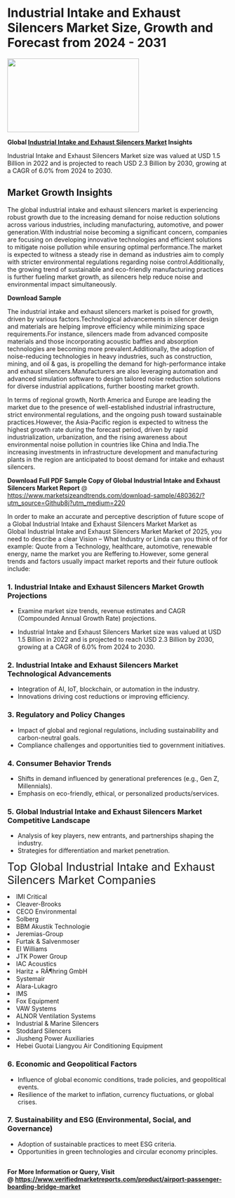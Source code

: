 <H1>Industrial Intake and Exhaust Silencers Market Size, Growth and Forecast from 2024 - 2031</H1><img class="aligncenter size-medium wp-image-584254" src="https://thirdeyenews.in/wp-content/uploads/2024/09/Global-Market-Research-300x168.jpeg" alt="" width="300" height="168" /><p><strong>Global&nbsp;<a href="https://www.marketsizeandtrends.com/download-sample/480362/?utm_source=Github8j?utm_medium=220">Industrial Intake and Exhaust Silencers Market</a> Insights</strong></p><p>Industrial Intake and Exhaust Silencers Market size was valued at USD 1.5 Billion in 2022 and is projected to reach USD 2.3 Billion by 2030, growing at a CAGR of 6.0% from 2024 to 2030.</p><p><h2>Market Growth Insights</h2> <p>The global industrial intake and exhaust silencers market is experiencing robust growth due to the increasing demand for noise reduction solutions across various industries, including manufacturing, automotive, and power generation.With industrial noise becoming a significant concern, companies are focusing on developing innovative technologies and efficient solutions to mitigate noise pollution while ensuring optimal performance.The market is expected to witness a steady rise in demand as industries aim to comply with stricter environmental regulations regarding noise control.Additionally, the growing trend of sustainable and eco-friendly manufacturing practices is further fueling market growth, as silencers help reduce noise and environmental impact simultaneously.</p> <p><strong>Download Sample</strong></p> <p>The industrial intake and exhaust silencers market is poised for growth, driven by various factors.Technological advancements in silencer design and materials are helping improve efficiency while minimizing space requirements.For instance, silencers made from advanced composite materials and those incorporating acoustic baffles and absorption technologies are becoming more prevalent.Additionally, the adoption of noise-reducing technologies in heavy industries, such as construction, mining, and oil & gas, is propelling the demand for high-performance intake and exhaust silencers.Manufacturers are also leveraging automation and advanced simulation software to design tailored noise reduction solutions for diverse industrial applications, further boosting market growth.</p> <p>In terms of regional growth, North America and Europe are leading the market due to the presence of well-established industrial infrastructure, strict environmental regulations, and the ongoing push toward sustainable practices.However, the Asia-Pacific region is expected to witness the highest growth rate during the forecast period, driven by rapid industrialization, urbanization, and the rising awareness about environmental noise pollution in countries like China and India.The increasing investments in infrastructure development and manufacturing plants in the region are anticipated to boost demand for intake and exhaust silencers.</p> <p><span class=""><strong>Download Full PDF Sample Copy of Global Industrial Intake and Exhaust Silencers Market Report</strong> @ <a href="https://www.marketsizeandtrends.com/download-sample/480362/?utm_source=Github8j?utm_medium=220" target="_blank">https://www.marketsizeandtrends.com/download-sample/480362/?utm_source=Github8j?utm_medium=220</a></span></p><p>In order to make an accurate and perceptive description of future scope of a Global&nbsp;Industrial Intake and Exhaust Silencers Market Market as Global&nbsp;Industrial Intake and Exhaust Silencers Market Market of 2025, you need to describe a clear Vision &ndash; What Industry or Linda can you think of for example: Quote from a Technology, healthcare, automotive, renewable energy, name the market you are Reffering to.However, some general trends and factors usually impact market reports and their future outlook include:</p><h3>1.&nbsp;<strong>Industrial Intake and Exhaust Silencers Market Growth Projections</strong></h3><ul><li>Examine market size trends, revenue estimates and CAGR (Compounded Annual Growth Rate) projections.</li><li><p>Industrial Intake and Exhaust Silencers Market size was valued at USD 1.5 Billion in 2022 and is projected to reach USD 2.3 Billion by 2030, growing at a CAGR of 6.0% from 2024 to 2030.</p></li></ul><h3>2.&nbsp;<strong>Industrial Intake and Exhaust Silencers Market Technological Advancements</strong></h3><ul><li>Integration of AI, IoT, blockchain, or automation in the industry.</li><li>Innovations driving cost reductions or improving efficiency.</li></ul><h3>3.&nbsp;<strong>Regulatory and Policy Changes</strong></h3><ul><li>Impact of global and regional regulations, including sustainability and carbon-neutral goals.</li><li>Compliance challenges and opportunities tied to government initiatives.</li></ul><h3>4.&nbsp;<strong>Consumer Behavior Trends</strong></h3><ul><li>Shifts in demand influenced by generational preferences (e.g., Gen Z, Millennials).</li><li>Emphasis on eco-friendly, ethical, or personalized products/services.</li></ul><h3>5.&nbsp;<strong>Global Industrial Intake and Exhaust Silencers Market Competitive Landscape</strong></h3><ul><li>Analysis of key players, new entrants, and partnerships shaping the industry.</li><li>Strategies for differentiation and market penetration.</li></ul><p data-pm-slice="1 1 []"><span style="color: inherit; font-family: inherit; font-size: 25px;">Top Global Industrial Intake and Exhaust Silencers Market Companies</span></p><div class="" data-test-id=""><p><li>IMI Critical</li><li> Cleaver-Brooks</li><li> CECO Environmental</li><li> Solberg</li><li> BBM Akustik Technologie</li><li> Jeremias-Group</li><li> Furtak & Salvenmoser</li><li> EI Williams</li><li> JTK Power Group</li><li> IAC Acoustics</li><li> Haritz + RÃ¶hring GmbH</li><li> Systemair</li><li> Alara-Lukagro</li><li> IMS</li><li> Fox Equipment</li><li> VAW Systems</li><li> ALNOR Ventilation Systems</li><li> Industrial & Marine Silencers</li><li> Stoddard Silencers</li><li> Jiusheng Power Auxiliaries</li><li> Hebei Guotai Liangyou Air Conditioning Equipment</li></p></div><h3>6.&nbsp;<strong>Economic and Geopolitical Factors</strong></h3><ul><li>Influence of global economic conditions, trade policies, and geopolitical events.</li><li>Resilience of the market to inflation, currency fluctuations, or global crises.</li></ul><h3>7.&nbsp;<strong>Sustainability and ESG (Environmental, Social, and Governance)</strong></h3><ul><li>Adoption of sustainable practices to meet ESG criteria.</li><li>Opportunities in green technologies and circular economy principles.</li></ul><h2><strong style="font-size: 14px;">For More Information or Query, Visit @&nbsp;</strong><a style="background-color: #ffffff; font-size: 14px;" href="https://www.marketsizeandtrends.com/report/industrial-intake-and-exhaust-silencers-market/" target="_blank">https://www.verifiedmarketreports.com/product/airport-passenger-boarding-bridge-market</a></h2>